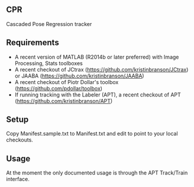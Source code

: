 ## CPR

Cascaded Pose Regression tracker

## Requirements

* A recent version of MATLAB (R2014b or later preferred) with Image Processing, Stats toolboxes
* A recent checkout of JCtrax (https://github.com/kristinbranson/JCtrax) or JAABA (https://github.com/kristinbranson/JAABA)
* A recent checkout of Piotr Dollar's toolbox (https://github.com/pdollar/toolbox)
* If running tracking with the Labeler (APT), a recent checkout of APT (https://github.com/kristinbranson/APT)

## Setup

Copy Manifest.sample.txt to Manifest.txt and edit to point to your local checkouts. 

## Usage

At the moment the only documented usage is through the APT Track/Train interface.